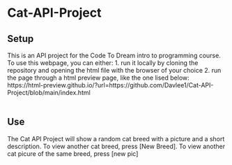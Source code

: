 # Cat-API-Project
<h2>Setup</h2>
This is an API project for the Code To Dream intro to programming course.<br>
To use this webpage, you can either:
1. run it locally by cloning the repository and opening the html file with the browser of your choice
2. run the page through a html preview page, like the one lised below:<br>
    https://html-preview.github.io/?url=https://github.com/Davlee1/Cat-API-Project/blob/main/index.html
<br><br>
   
<h2>Use</h2>
The Cat API Project will show a random cat breed with a picture and a short description. To view another cat breed, press [New Breed]. To view another cat picure of the same breed, press [new pic]
